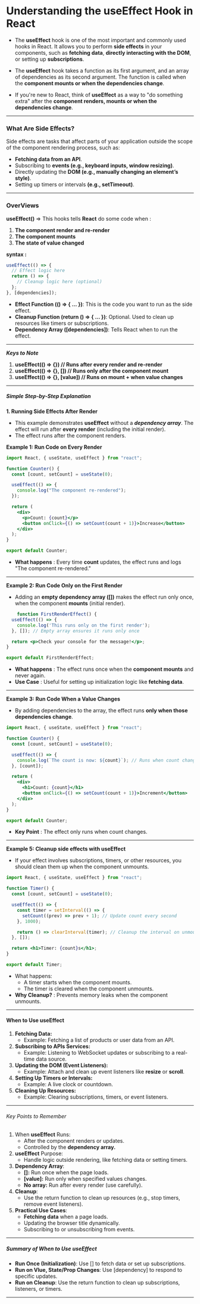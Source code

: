 # Understanding the useEffect Hook in React

- The **useEffect** hook is one of the most important and commonly used hooks in React. It allows you to perform **side effects** in your components, such as **fetching data**, **directly interacting with the DOM**, or setting up **subscriptions**.

- The **useEffect** hook takes a function as its first argument, and an array of dependencies as its second argument. The function is called when the **component mounts or when the dependencies change**.

- If you're new to React, think of **useEffect** as a way to "do something extra" after the **component renders, mounts or when the dependencies change**.

---

### What Are Side Effects?

Side effects are tasks that affect parts of your application outside the scope of the component rendering process, such as:

- **Fetching data from an API**.
- Subscribing to **events (e.g., keyboard inputs, window resizing)**.
- Directly updating the **DOM (e.g., manually changing an element’s style)**.
- Setting up timers or intervals **(e.g., setTimeout)**.

---

### OverViews

**useEffect()** => This hooks tells **React** do some code when :

1. **The component render and re-render**
2. **The component mounts**
3. **The state of value changed**

**syntax :**

```jsx
useEffect(() => {
  // Effect logic here
  return () => {
    // Cleanup logic here (optional)
  };
}, [dependencies]);
```

- **Effect Function (() => { ... })**: This is the code you want to run as the side effect.
- **Cleanup Function (return () => { ... })**: Optional. Used to clean up resources like timers or subscriptions.
- **Dependency Array ([dependencies])**: Tells React when to run the effect.

---

**_Keys to Note_**

1. **useEffect(() => {}) // Runs after every render and re-render**
2. **useEffect(() => {}, []) // Runs only after the component mount**
3. **useEffect(() => {}, [value]) // Runs on mount + when value changes**

---

##### Simple Step-by-Step Explanation

**1. Running Side Effects After Render**

- This example demonstrates **useEffect** without a **_dependency array_**. The effect will run after **every render** (including the initial render).
- The effect runs after the component renders.

**Example 1: Run Code on Every Render**

```jsx
import React, { useState, useEffect } from "react";

function Counter() {
  const [count, setCount] = useState(0);

  useEffect(() => {
    console.log("The component re-rendered");
  });

  return (
    <div>
      <p>Count: {count}</p>
      <button onClick={() => setCount(count + 1)}>Increase</button>
    </div>
  );
}

export default Counter;
```

- **What happens** : Every time **count** updates, the effect runs and logs "The component re-rendered."

---

**Example 2: Run Code Only on the First Render**
- Adding an **empty dependency array ([])** makes the effect run only once, when the component **mounts** (initial render).
```jsx
    function FirstRenderEffect() {
  useEffect(() => {
    console.log('This runs only on the first render');
  }, []); // Empty array ensures it runs only once

  return <p>Check your console for the message!</p>;
}

export default FirstRenderEffect;
```
- **What happens** : The effect runs once when the **component mounts** and never again.
- **Use Case** : Useful for setting up initialization logic like **fetching data**.

---

**Example 3: Run Code When a Value Changes**
- By adding dependencies to the array, the effect runs **only when those dependencies change**.
```jsx
import React, { useState, useEffect } from "react";

function Counter() {
  const [count, setCount] = useState(0);

  useEffect(() => {
    console.log(`The count is now: ${count}`); // Runs when count changes
  }, [count]);

  return (
    <div>
      <h1>Count: {count}</h1>
      <button onClick={() => setCount(count + 1)}>Increment</button>
    </div>
  );
}

export default Counter;
```
- **Key Point** : The effect only runs when count changes.

---

**Example 5: Cleanup side effects with useEffect**
- If your effect involves subscriptions, timers, or other resources, you should clean them up when the component unmounts.
```jsx
import React, { useState, useEffect } from "react";

function Timer() {
  const [count, setCount] = useState(0);

  useEffect(() => {
    const timer = setInterval(() => {
      setCount((prev) => prev + 1); // Update count every second
    }, 1000);

    return () => clearInterval(timer); // Cleanup the interval on unmount
  }, []);

  return <h1>Timer: {count}s</h1>;
}

export default Timer;
```
- What happens:
    - A timer starts when the component mounts.
    - The timer is cleared when the component unmounts.
- **Why Cleanup?** : Prevents memory leaks when the component unmounts.

---

#### When to Use useEffect
1. **Fetching Data:**
    - Example: Fetching a list of products or user data from an API.
2. **Subscribing to APIs Services:**
    - Example: Listening to WebSocket updates or subscribing to a real-time data source.
3. **Updating the DOM (Event Listeners):**
    - Example: Attach and clean up event listeners like **resize** or **scroll**.
4. **Setting Up Timers or Intervals:**
    - Example: A live clock or countdown.
5. **Cleaning Up Resources:**
    - Example: Clearing subscriptions, timers, or event listeners.

---


###### Key Points to Remember
1. When **useEffect** Runs:
    - After the component renders or updates.
    - Controlled by the **dependency array.**
2. **useEffect** Purpose:
    - Handle logic outside rendering, like fetching data or setting timers.
3. **Dependency Array**:
    - **[]:** Run once when the page loads.
    - **[value]:** Run only when  specified values changes.
    - **No array:** Run after every render (use carefully).
4. **Cleanup**:
    - Use the return function to clean up resources (e.g., stop timers, remove event listeners).
5. **Practical Use Cases**:
    - **Fetching data** when a page loads.
    - Updating the browser title dynamically.
    - Subscribing to or unsubscribing from events.

---

##### Summary of When to Use useEffect
- **Run Once (Initialization)**: Use [] to fetch data or set up subscriptions.
- **Run on Vlue, State/Prop Changes**: Use [dependency] to respond to specific updates.
- **Run on Cleanup**: Use the return function to clean up subscriptions, listeners, or timers.

---








